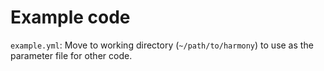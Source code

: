 # Example code

`example.yml`: Move to working directory (`~/path/to/harmony`) to use as
the parameter file for other code.
